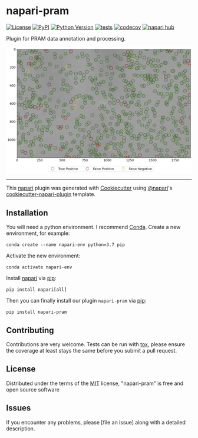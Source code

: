 # napari-pram

[![License](https://img.shields.io/pypi/l/napari-pram.svg?color=green)](https://github.com/hthieu166/napari-pram/raw/main/LICENSE)
[![PyPI](https://img.shields.io/pypi/v/napari-pram.svg?color=green)](https://pypi.org/project/napari-pram)
[![Python Version](https://img.shields.io/pypi/pyversions/napari-pram.svg?color=green)](https://python.org)
[![tests](https://github.com/hthieu166/napari-pram/workflows/tests/badge.svg)](https://github.com/hthieu166/napari-pram/actions)
[![codecov](https://codecov.io/gh/hthieu166/napari-pram/branch/main/graph/badge.svg)](https://codecov.io/gh/hthieu166/napari-pram)
[![napari hub](https://img.shields.io/endpoint?url=https://api.napari-hub.org/shields/napari-pram)](https://napari-hub.org/plugins/napari-pram)

Plugin for PRAM data annotation and processing.

![PRAM Demo](docs/figs/demo.jpg)

----------------------------------

This [napari] plugin was generated with [Cookiecutter] using [@napari]'s [cookiecutter-napari-plugin] template.

<!--
Don't miss the full getting started guide to set up your new package:
https://github.com/napari/cookiecutter-napari-plugin#getting-started

and review the napari docs for plugin developers:
https://napari.org/plugins/stable/index.html
-->

## Installation
You will need a python environment. I recommend [Conda](https://docs.conda.io/en/latest/miniconda.html). Create a new environment, for example:
    
    conda create --name napari-env python=3.7 pip 

Activate the new environment:

    conda activate napari-env 

Install [napari](https://napari.org/tutorials/fundamentals/installation) via [pip]:

    pip install napari[all]

Then you can finally install our plugin `napari-pram` via [pip]:

    pip install napari-pram



## Contributing

Contributions are very welcome. Tests can be run with [tox], please ensure
the coverage at least stays the same before you submit a pull request.

## License

Distributed under the terms of the [MIT] license,
"napari-pram" is free and open source software

## Issues

If you encounter any problems, please [file an issue] along with a detailed description.

[napari]: https://github.com/napari/napari
[Cookiecutter]: https://github.com/audreyr/cookiecutter
[@napari]: https://github.com/napari
[MIT]: http://opensource.org/licenses/MIT
[BSD-3]: http://opensource.org/licenses/BSD-3-Clause
[GNU GPL v3.0]: http://www.gnu.org/licenses/gpl-3.0.txt
[GNU LGPL v3.0]: http://www.gnu.org/licenses/lgpl-3.0.txt
[Apache Software License 2.0]: http://www.apache.org/licenses/LICENSE-2.0
[Mozilla Public License 2.0]: https://www.mozilla.org/media/MPL/2.0/index.txt
[cookiecutter-napari-plugin]: https://github.com/napari/cookiecutter-napari-plugin

[napari]: https://github.com/napari/napari
[tox]: https://tox.readthedocs.io/en/latest/
[pip]: https://pypi.org/project/pip/
[PyPI]: https://pypi.org/
